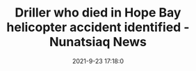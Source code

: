 ---
"title": "Driller who died in Hope Bay helicopter accident identified - Nunatsiaq News"
"date": "2021-9-23 17:18:0"
"feed_name": "GOOGLENEWSINDUSTRIAL"
"feed_website": "https://news.google.com/search?q=industrial%2Bincident&hl=en-US&gl=US&ceid=US:en"
"feed_rss": "https://news.google.com/rss/search?q=industrial%2Bincident&hl=en-US&gl=US&ceid=US:en"
"link": "https://nunatsiaq.com/stories/article/driller-who-died-in-hope-bay-helicopter-accident-identified/"
"file": "_posts/2021-1-1-080979452b7fb67bb27bf154d758cb909fb1a957.md"
"accident": "1"
"drilling": "0"
"dead": "1"
"injured": "0"
"where": "unknown site"
"place": "unknown place"
---